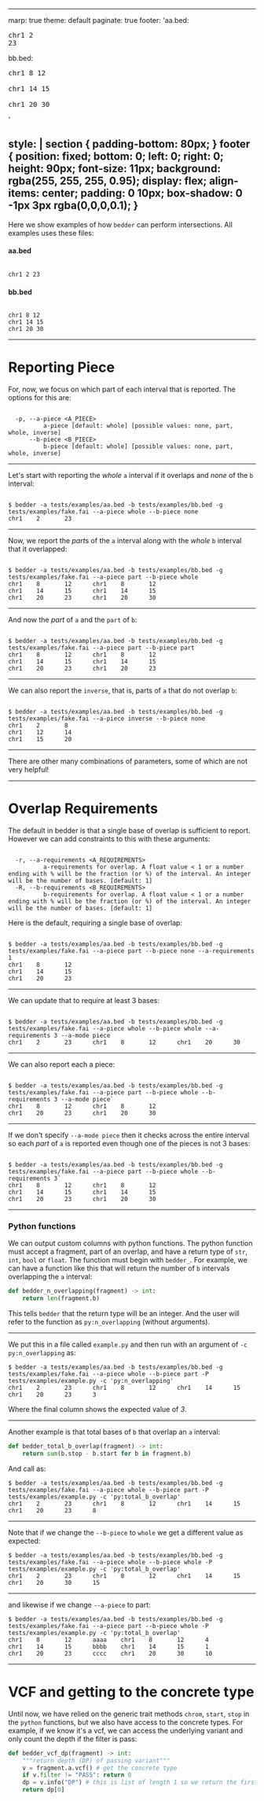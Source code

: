 <!-- marp tests/examples/README.md -o examples.html -->
---
marp: true
theme: default
paginate: true
footer: 'aa.bed:<pre>chr1 2 23</pre>
bb.bed:
<pre>chr1 8 12
<br>chr1 14 15
<br>chr1 20 30</pre>'

style: |
  section {
    padding-bottom: 80px;
  }
  footer {
    position: fixed;
    bottom: 0;
    left: 0;
    right: 0;
    height: 90px;
    font-size: 11px;
    background: rgba(255, 255, 255, 0.95);
    display: flex;
    align-items: center;
    padding: 0 10px;
    box-shadow: 0 -1px 3px rgba(0,0,0,0.1);
  }
---

Here we show examples of how `bedder` can perform intersections. All examples uses these files:

#### aa.bed

```

chr1 2 23

```

#### bb.bed

```

chr1 8 12
chr1 14 15
chr1 20 30

```

---

# Reporting Piece

For, now, we focus on which part of each interval that is reported. The options for this are:

```

  -p, --a-piece <A_PIECE>
          a-piece [default: whole] [possible values: none, part, whole, inverse]
      --b-piece <B_PIECE>
          b-piece [default: whole] [possible values: none, part, whole, inverse]

```

---

Let's start with reporting the *whole* `a` interval if it overlaps and *none* of the `b` interval:

```

$ bedder -a tests/examples/aa.bed -b tests/examples/bb.bed -g tests/examples/fake.fai --a-piece whole --b-piece none
chr1    2       23

```

---

Now, we report the *part*s of the `a` interval along with the *whole* `b` interval that it overlapped:

```

$ bedder -a tests/examples/aa.bed -b tests/examples/bb.bed -g tests/examples/fake.fai --a-piece part --b-piece whole
chr1    8       12      chr1    8       12
chr1    14      15      chr1    14      15
chr1    20      23      chr1    20      30

```

---

And now the *part* of `a` and the `part` of `b`:

```

$ bedder -a tests/examples/aa.bed -b tests/examples/bb.bed -g tests/examples/fake.fai --a-piece part --b-piece part
chr1    8       12      chr1    8       12
chr1    14      15      chr1    14      15
chr1    20      23      chr1    20      23

```

---

We can also report the `inverse`, that is, parts of `a` that do not overlap `b`:

```

$ bedder -a tests/examples/aa.bed -b tests/examples/bb.bed -g tests/examples/fake.fai --a-piece inverse --b-piece none
chr1    2       8
chr1    12      14
chr1    15      20

```

---

There are other many combinations of parameters, some of which are not very helpful!

---

# Overlap Requirements

The default in bedder is that a single base of overlap is sufficient to report. However we can add constraints to this with these arguments:

```

  -r, --a-requirements <A_REQUIREMENTS>
          a-requirements for overlap. A float value < 1 or a number ending with % will be the fraction (or %) of the interval. An integer will be the number of bases. [default: 1]
  -R, --b-requirements <B_REQUIREMENTS>
          b-requirements for overlap. A float value < 1 or a number ending with % will be the fraction (or %) of the interval. An integer will be the number of bases. [default: 1]

```

Here is the default, requiring a single base of overlap:

```

$ bedder -a tests/examples/aa.bed -b tests/examples/bb.bed -g tests/examples/fake.fai --a-piece part --b-piece none --a-requirements 1
chr1    8       12
chr1    14      15
chr1    20      23

```

---

We can update that to require at least 3 bases:

```

$ bedder -a tests/examples/aa.bed -b tests/examples/bb.bed -g tests/examples/fake.fai --a-piece whole --b-piece whole --a-requirements 3 --a-mode piece
chr1    2       23      chr1    8       12      chr1    20      30

```

---

We can also report each a piece:

```

$ bedder -a tests/examples/aa.bed -b tests/examples/bb.bed -g tests/examples/fake.fai --a-piece part --b-piece whole --b-requirements 3 --a-mode piece`
chr1    8       12      chr1    8       12
chr1    20      23      chr1    20      30

```

---

If we don't specify `--a-mode piece` then it checks across the entire interval so each *part* of `a` is reported even though one of the pieces is not 3 bases:

```

$ bedder -a tests/examples/aa.bed -b tests/examples/bb.bed -g tests/examples/fake.fai --a-piece part --b-piece whole --b-requirements 3`
chr1    8       12      chr1    8       12
chr1    14      15      chr1    14      15
chr1    20      23      chr1    20      30

```

---

### Python functions

We can output custom columns with python functions. The python function must accept a fragment, part of an overlap, and have a return type of `str`, `int`, `bool` or `float`.
The function must begin with `bedder_`. For example, we can have a function like this that will return the number of `b` intervals overlapping the `a` interval:

```python
def bedder_n_overlapping(fragment) -> int:
    return len(fragment.b)
```

This tells `bedder` that the return type will be an integer. And the user will refer to the function as `py:n_overlapping` (without arguments).

---

We put this in a file called `example.py` and then run with an argument of `-c py:n_overlapping` as:

```
$ bedder -a tests/examples/aa.bed -b tests/examples/bb.bed -g tests/examples/fake.fai --a-piece whole --b-piece part -P tests/examples/example.py -c 'py:n_overlapping'
chr1    2       23      chr1    8       12      chr1    14      15      chr1    20      23      3
```

Where the final column shows the expected value of *3*.

---

Another example is that total bases of `b` that overlap an `a` interval:

```python
def bedder_total_b_overlap(fragment) -> int:
    return sum(b.stop - b.start for b in fragment.b)
```

And call as:

```
$ bedder -a tests/examples/aa.bed -b tests/examples/bb.bed -g tests/examples/fake.fai --a-piece whole --b-piece part -P tests/examples/example.py -c 'py:total_b_overlap' 
chr1    2       23      chr1    8       12      chr1    14      15      chr1    20      23      8
```

---

Note that if we change the `--b-piece` to `whole` we get a different value as expected:

```
$ bedder -a tests/examples/aa.bed -b tests/examples/bb.bed -g tests/examples/fake.fai --a-piece whole --b-piece whole -P tests/examples/example.py -c 'py:total_b_overlap' 
chr1    2       23      chr1    8       12      chr1    14      15      chr1    20      30      15
```

---

and likewise if we change `--a-piece` to part:

```
$ bedder -a tests/examples/aa.bed -b tests/examples/bb.bed -g tests/examples/fake.fai --a-piece part --b-piece whole -P tests/examples/example.py -c 'py:total_b_overlap'
chr1    8       12      aaaa    chr1    8       12      4
chr1    14      15      bbbb    chr1    14      15      1
chr1    20      23      cccc    chr1    20      30      10
```

---

# VCF and getting to the concrete type

Until now, we have relied on the generic trait methods `chrom`, `start`, `stop` in the `python` functions, but we also have access to the concrete types.
For example, if we know it's a vcf, we can access the underlying variant and only count the depth if the filter is pass:

```python
def bedder_vcf_dp(fragment) -> int:
    """return depth (DP) of passing variant"""
    v = fragment.a.vcf() # get the concrete type
    if v.filter != "PASS": return 0
    dp = v.info("DP") # this is list of length 1 so we return the first element
    return dp[0]
```

